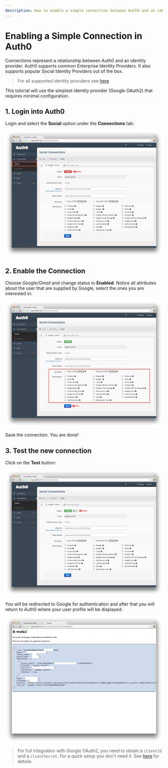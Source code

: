 ```yaml
---
description: How to enable a simple connection between Auth0 and an identity provider. 
---
```


# Enabling a Simple Connection in Auth0

Connections represent a relationship between Auth0 and an identity provider. Auth0 supports common Enterprise Identity Providers. It also supports popular Social Identity Providers out of the box.

> For all supported identity providers see [here](/identityproviders)

This tutorial will use the simplest identity provider (Google OAuth2) that requires minimal configuration.

## 1. Login into Auth0
Login and select the __Social__ option under the __Connections__ tab:

![](/media/articles/enable-simple-connection/connection-add.png)

## 2. Enable the Connection
Choose _Google/Gmail_ and change status to __Enabled__. Notice all attributes about the user that are supplied by Google, select the ones you are interested in:

![](/media/articles/enable-simple-connection/connection-add-idp-attributes.png)

Save the connection. You are done!

## 3. Test the new connection
Click on the __Test__ button:

![](/media/articles/enable-simple-connection/connection-add-idp-test.png)

You will be redirected to Google for authentication and after that you will return to Auth0 where your user profile will be displayed:

![](/media/articles/enable-simple-connection/connection-add-idp-test-r.png)

> For full integration with Google OAuth2, you need to obtain a `clientId` and a `clientSecret`. For a quick setup you don't need it. See [here](/connections/social/google) for details.
